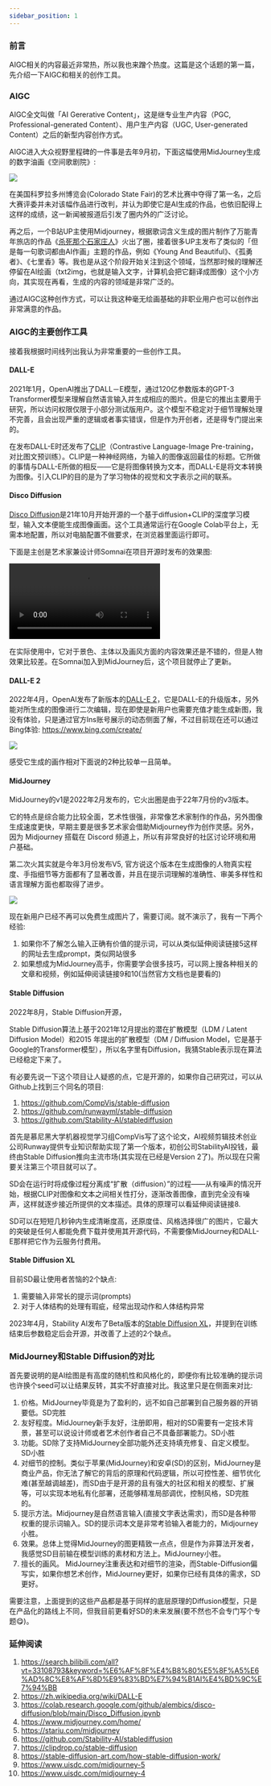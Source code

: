 ```yaml
---
sidebar_position: 1
---
```


### 前言

AIGC相关的内容最近非常热，所以我也来蹭个热度。这篇是这个话题的第一篇，先介绍一下AIGC和相关的创作工具。

### AIGC

AIGC全文叫做「AI Gererative Content」，这是继专业生产内容（PGC, Professional-generated Content）、用户生产内容（UGC, User-generated Content）之后的新型内容创作方式。


AIGC进入大众视野里程碑的一件事是去年9月初，下面这幅使用MidJourney生成的数字油画《空间歌剧院》:

![](https://cdn.matpool.com/images/01c1bb14_image003.jpg)

在美国科罗拉多州博览会(Colorado State Fair)的艺术比赛中夺得了第一名，之后大赛评委并未对该幅作品进行改判，并认为即使它是AI生成的作品，也依旧配得上这样的成绩，这一新闻被报道后引发了圈内外的广泛讨论。

再之后，一个B站UP主使用Midjourney，根据歌词含义生成的图片制作了万能青年旅店的作品《[杀死那个石家庄人](https://www.bilibili.com/video/BV1Me4y1B7j4/)》火出了圈，接着很多UP主发布了类似的「但是每一句歌词都由AI作画」主题的作品，例如《Young And Beautiful》、《孤勇者》、《七里香》等。我也是从这个阶段开始关注到这个领域，当然那时候的理解还停留在AI绘画（txt2img，也就是输入文字，计算机会把它翻译成图像）这个小方向，其实现在再看，生成的内容的领域是非常广泛的。

通过AIGC这种创作方式，可以让我这种毫无绘画基础的非职业用户也可以创作出非常满意的作品。

### AIGC的主要创作工具

接着我根据时间线列出我认为非常重要的一些创作工具。

#### DALL-E

2021年1月，OpenAI推出了DALL－E模型，通过120亿参数版本的GPT-3 Transformer模型来理解自然语言输入并生成相应的图片。但是它的推出主要用于研究，所以访问权限仅限于小部分测试版用户。这个模型不稳定对于细节理解处理不完善，且会出现严重的逻辑或者事实错误，但是作为开创者，还是得专门提出来的。

在发布DALL-E时还发布了[CLIP](https://github.com/openai/CLIP)（Contrastive Language-Image Pre-training，对比图文预训练）。CLIP是一种神经网络，为输入的图像返回最佳的标题。它所做的事情与DALL-E所做的相反——它是将图像转换为文本，而DALL-E是将文本转换为图像。引入CLIP的目的是为了学习物体的视觉和文字表示之间的联系。

#### Disco Diffusion

[Disco Diffusion](https://colab.research.google.com/github/alembics/disco-diffusion/blob/main/Disco_Diffusion.ipynb)是21年10月开始开源的一个基于diffusion+CLIP的深度学习模型，输入文本便能生成图像画面。这个工具通常运行在Google Colab平台上，无需本地配置，所以对电脑配置不做要求，在浏览器里面运行即可。

下面是主创是艺术家兼设计师Somnai在项目开源时发布的效果图:

![](https://video.twimg.com/tweet_video/FIE5Zq3VQAIDm00.mp4)

在实际使用中，它对于景色、主体以及画风方面的内容效果还是不错的，但是人物效果比较差。在Somnai加入到MidJourney后，这个项目就停止了更新。

#### DALL-E 2

2022年4月，OpenAI发布了新版本的[DALL-E 2](https://labs.openai.com/)，它是DALL-E的升级版本，另外能对所生成的图像进行二次编辑，现在即使是新用户也需要充值才能生成新图，我没有体验，只是通过官方Ins账号展示的动态侧面了解，不过目前现在还可以通过Bing体验: https://www.bing.com/create/

![](https://user-images.githubusercontent.com/841395/234293929-ca16a0fa-c876-48c6-ba49-6245db350063.jpeg)

感受它生成的画作相对下面说的2种比较单一且简单。

#### MidJourney

MidJourney的v1是2022年2月发布的，它火出圈是由于22年7月份的v3版本。

它的特点是综合能力比较全面，艺术性很强，非常像艺术家制作的作品，另外图像生成速度更快，早期主要是很多艺术家会借助Midjourney作为创作灵感。另外，因为 Midjourney 搭载在 Discord 频道上，所以有非常良好的社区讨论环境和用户基础。

第二次火其实就是今年3月份发布V5, 官方说这个版本在生成图像的人物真实程度、手指细节等方面都有了显著改善，并且在提示词理解的准确性、审美多样性和语言理解方面也都取得了进步。

![](https://user-images.githubusercontent.com/841395/234203241-05713fad-401d-4736-8282-85c64f866bd6.png)

现在新用户已经不再可以免费生成图片了，需要订阅。就不演示了，我有一下两个经验:

1. 如果你不了解怎么输入正确有价值的提示词，可以从类似延伸阅读链接5这样的网址去生成prompt，类似网站很多
2. 如果想成为MidJourney高手，你需要学会很多技巧，可以网上搜各种相关的文章和视频，例如延伸阅读链接9和10(当然官方文档也是要看的)

#### Stable Diffusion

2022年8月，Stable Diffusion开源，

Stable Diffusion算法上基于2021年12月提出的潜在扩散模型（LDM / Latent Diffusion Model）和2015 年提出的扩散模型（DM / Diffusion Model，它是基于Google的Transformer模型），所以名字里有Diffusion，我猜Stable表示现在算法已经稳定下来了。

有必要先说一下这个项目让人疑惑的点，它是开源的，如果你自己研究过，可以从Github上找到三个同名的项目:

1. https://github.com/CompVis/stable-diffusion
2. https://github.com/runwayml/stable-diffusion
3. https://github.com/Stability-AI/stablediffusion

首先是慕尼黑大学机器视觉学习组CompVis写了这个论文，AI视频剪辑技术创业公司Runway提供专业知识帮助实现了第一个版本，初创公司StabilityAI投钱，最终由Stable Diffusion推向主流市场(其实现在已经是Version 2了)。所以现在只需要关注第三个项目就可以了。

SD会在运行时将成像过程分离成“扩散（diffusion）”的过程——从有噪声的情况开始，根据CLIP对图像和文本之间相关性打分，逐渐改善图像，直到完全没有噪声，这样就逐步接近所提供的文本描述。具体的原理可以看延伸阅读链接8.

SD可以在短短几秒钟内生成清晰度高，还原度佳、风格选择很广的图片，它最大的突破是任何人都能免费下载并使用其开源代码，不需要像MidJourney和DALL-E那样把它作为云服务付费用。

#### Stable Diffusion XL

目前SD最让使用者苦恼的2个缺点:

1. 需要输入非常长的提示词(prompts)
2. 对于人体结构的处理有瑕疵，经常出现动作和人体结构异常

2023年4月，Stability AI发布了Beta版本的[Stable Diffusion XL](https://clipdrop.co/stable-diffusion)，并提到在训练结束后参数稳定后会开源，并改善了上述的2个缺点。

### MidJourney和Stable Diffusion的对比

首先要说明的是AI绘图是有高度的随机性和风格化的，即便你有比较准确的提示词也许换个seed可以让结果反转，其实不好直接对比。我这里只是在侧面来对比:

1. 价格。MidJourney毕竟是为了盈利的，远不如自己部署到自己服务器的开销要低。SD完胜
2. 友好程度。MidJourney新手友好，注册即用，相对的SD需要有一定技术背景，甚至可以说设计师或者艺术创作者自己不具备部署能力。SD小胜
3. 功能。SD除了支持MidJourney全部功能外还支持填充修复、自定义模型。SD小胜
4. 对细节的控制。类似于苹果(MidJourney)和安卓(SD)的区别，MidJourney是商业产品，你无法了解它的背后的原理和代码逻辑，所以可控性差、细节优化难(甚至越调越差)，而SD由于是开源的且有强大的社区和相关的模型、扩展等，可以实现本地私有化部署，还能够精准局部调优，控制风格，SD完胜的。
5. 提示方法。Midjourney是自然语言输入(直接文字表达需求)，而SD是各种带权重的提示词输入。SD的提示词本文是非常考验输入者能力的，Midjourney小胜。
6. 效果。总体上觉得MidJourney的图更精致一点点，但是作为非算法开发者，我感觉SD目前输在模型训练的素材和方法上。MidJourney小胜。
7. 擅长的画风。 MidJourney注重表达和对细节的渲染，而Stable-Diffusion偏写实，如果你想艺术创作，MidJourney更好，如果你已经有具体的需求，SD更好。

需要注意，上面提到的这些产品都是基于同样的底层原理的Diffusion模型，只是在产品化的路线上不同，但我目前更看好SD的未来发展(要不然也不会专门写个专题😋)。

### 延伸阅读

1. https://search.bilibili.com/all?vt=33108793&keyword=%E6%AF%8F%E4%B8%80%E5%8F%A5%E6%AD%8C%E8%AF%8D%E9%83%BD%E7%94%B1AI%E4%BD%9C%E7%94%BB
2. https://zh.wikipedia.org/wiki/DALL-E
3. https://colab.research.google.com/github/alembics/disco-diffusion/blob/main/Disco_Diffusion.ipynb
4. https://www.midjourney.com/home/
5. https://stariu.com/midjourney
6. https://github.com/Stability-AI/stablediffusion
7. https://clipdrop.co/stable-diffusion
8. https://stable-diffusion-art.com/how-stable-diffusion-work/
9. https://www.uisdc.com/midjourney-5
10. https://www.uisdc.com/midjourney-4
